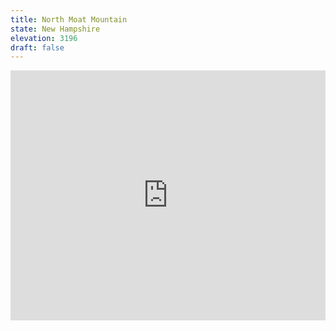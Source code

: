 ```yaml
---
title: North Moat Mountain 
state: New Hampshire
elevation: 3196 
draft: false
---
```

<iframe class="alltrails" src="https://www.alltrails.com/widget/trail/us/new-hampshire/red-ridge-and-moat-mountain-trail-loop?u=i&sh=q5vqbr" width="100%" height="400" frameborder="0" scrolling="no" marginheight="0" marginwidth="0" title="AllTrails: Trail Guides and Maps for Hiking, Camping, and Running"></iframe>
